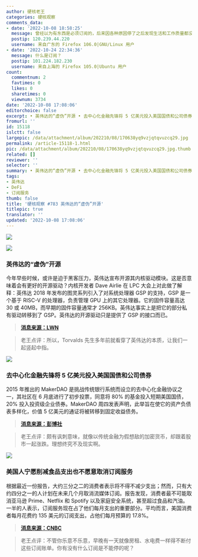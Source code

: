 ```yaml
---
author: 硬核老王
categories: 硬核观察
comments_data:
- date: '2022-10-08 18:58:25'
  message: 曾经以为有东西是必须订阅的，后来因各种原因停了之后发现生活和工作质量都没有下降，然后没了
  postip: 120.239.44.220
  username: 来自广东的 Firefox 106.0|GNU/Linux 用户
- date: '2022-10-24 22:34:36'
  message: 什么是订阅？
  postip: 101.224.182.230
  username: 来自上海的 Firefox 105.0|Ubuntu 用户
count:
  commentnum: 2
  favtimes: 0
  likes: 0
  sharetimes: 0
  viewnum: 3734
date: '2022-10-08 17:08:06'
editorchoice: false
excerpt: • 英伟达的“虚伪”开源 • 去中心化金融先锋将 5 亿美元投入美国国债和公司债券 • 美国人宁愿削减食品支出也不愿意取消订阅服务
fromurl: ''
id: 15118
islctt: false
largepic: /data/attachment/album/202210/08/170638yq9vzjqtqvuzcq29.jpg
permalink: /article-15118-1.html
pic: /data/attachment/album/202210/08/170638yq9vzjqtqvuzcq29.jpg.thumb.jpg
related: []
reviewer: ''
selector: ''
summary: • 英伟达的“虚伪”开源 • 去中心化金融先锋将 5 亿美元投入美国国债和公司债券 • 美国人宁愿削减食品支出也不愿意取消订阅服务
tags:
- 英伟达
- DeFi
- 订阅服务
thumb: false
title: '硬核观察 #783 英伟达的“虚伪”开源'
titlepic: true
translator: ''
updated: '2022-10-08 17:08:06'
---
```


![](/data/attachment/album/202210/08/170638yq9vzjqtqvuzcq29.jpg)


![](/data/attachment/album/202210/08/170651hs0po8p1v9og19wf.jpg)


### 英伟达的“虚伪”开源


今年早些时候，或许是迫于黑客压力，英伟达宣布开源其内核驱动模块。这是否意味着会有更好的开源驱动？内核开发者 Dave Airlie 在 LPC 大会上对此做了解释：英伟达 2018 年发布的图灵系列引入了对系统处理器 GSP 的支持，GSP 是一个基于 RISC-V 的处理器，负责管理 GPU 上的其它处理器。它的固件容量高达 30 或 40MB，而早期的固件容量通常才 256KB。英伟达事实上是把它的部分私有驱动转移到了 GSP。英伟达的开源驱动只是提供了 GSP 的接口而已。



> 
> **[消息来源：LWN](https://lwn.net/SubscriberLink/910343/e360e44a7a63b1b7/)**
> 
> 
> 



> 
> 老王点评：所以，Torvalds 先生多年前就看穿了英伟达的本质，让我们一起竖起中指。
> 
> 
> 


![](/data/attachment/album/202210/08/170704e0f28t882tgppf2u.jpg)


### 去中心化金融先锋将 5 亿美元投入美国国债和公司债券


2015 年推出的 MakerDAO 是挑战传统银行系统而设立的去中心化金融协议之一，其社区在 6 月底进行了初步投票，同意将 80% 的基金投入短期美国国债，20% 投入投资级企业债券。MakerDAO 周四发表声明，此举旨在使它的资产负债表多样化，价值 5 亿美元的通证将被转移到固定收益债务。



> 
> **[消息来源：彭博社](https://www.bloomberg.com/news/articles/2022-10-06/defi-protocol-makerdao-puts-500-million-in-treasuries-corporates)**
> 
> 
> 



> 
> 老王点评：颇有讽刺意味，就像以传统金融为假想敌的加密货币，却跟着股市一起涨跌。理想终究不及现实啊。
> 
> 
> 


![](/data/attachment/album/202210/08/170742nzz2d6n8mchomnez.jpg)


### 美国人宁愿削减食品支出也不愿意取消订阅服务


根据最近一份报告，大约三分之二的消费者表示将不得不减少支出；然而，只有大约四分之一的人计划在未来几个月取消流媒体订阅。报告发现，消费者最不可能取消亚马逊 Prime、Netflix 和 Spotify 以及家庭安全系统，甚至超过食品和汽油。一半的人表示，订阅服务现在占了他们每月支出的重要部分。平均而言，美国消费者每月花费约 135 美元的订阅支出，占他们每月预算的 17.8%。



> 
> **[消息来源：CNBC](https://www.cnbc.com/2022/10/06/consumers-prioritize-netflix-amazon-prime-over-groceries-and-gas.html)**
> 
> 
> 



> 
> 老王点评：不管你乐意不乐意，早晚有一天就像房租、水电费一样得不断付这些订阅账单。你有没有什么订阅是不能停的呢？
> 
> 
>